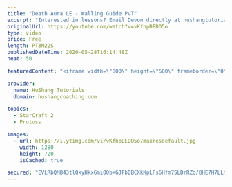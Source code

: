 ```yaml
---
title: "Death Aura LE - Walling Guide PvT"
excerpt: "Interested in lessons? Email Devon directly at hushangtutorials@outlook.com ------------------------------------------------------------------------------------------------------- Want to support HuShang Tutorials directly? Patreon is a website where you can contribute a monthly donation that will help"
originalUrl: https://youtube.com/watch?v=vKfhpDEDO5o
type: video
price: Free
length: PT3M22S
publishedDateTime: 2020-05-28T16:14:48Z
heat: 50

featuredContent: "<iframe width=\"800\" height=\"500\" frameborder=\"0\" src=\"https://www.youtube.com/embed/vKfhpDEDO5o\" allow=\"accelerometer; autoplay; encrypted-media; gyroscope; picture-in-picture\" allowfullscreen></iframe>"

provider:
  name: HuShang Tutorials
  domain: hushangcoaching.com

topics:
  - StarCraft 2
  - Protoss

images:
  - url: https://i.ytimg.com/vi/vKfhpDEDO5o/maxresdefault.jpg
    width: 1280
    height: 720
    isCached: true

secured: "EVLRbQMB43tlQkyHkxGmi0Ob+GJFbDBCXkKpLPs6Hfm7SLDrRZo/BHE7H7LLtfbpYWa3MJmsK2A15+mpNoKSC+W0wOjY8X/ogYOPawAfuZTSXrji9rLgFS7I6oap0+8gCsdSutRu6gGdEUsonAL1QC/f/K0letT/eWT+q1kB03Jzr1iut5q/05NjChePnSNQ9KlkSAHHtRx3Szw1F0llmHwkYPc2epbHPdsi4Dt2CEpn2Xnp1umqoR9+htuKVB8EkmcLZNiinCVC5WIC56LH0qTv/AqYWYP0R9zkl0/0rWuE1I9kV6qx/tqulYRSoRJ5Hhy8dEXvURjoNqaJIu+2gNeLuo3ph9luQfu7tRfncI3WUxxG8Y2OCdg84aqQRWNAs4+mtm8YamRcNPlg75J2H6oFzl1Hw7aDo5hmpl7sok4=;KLv4Cnko9OF1jZ6iFwiSPw=="
---
```


